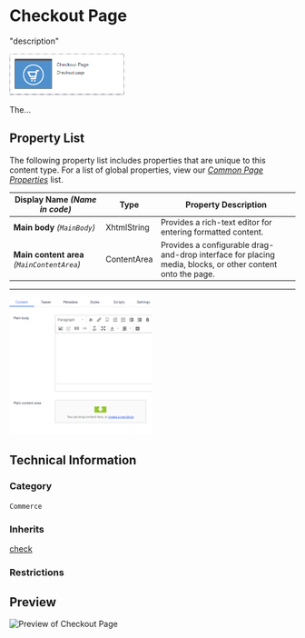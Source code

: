 # Checkout Page
"description"

<img src="Screenshots/Checkout%20Page%20-%20icon.png?raw=true" alt="Checkout Page icon" width="40%" />

The...

## Property List
The following property list includes properties that are unique to this content type. For a list of global properties, view our [*Common Page Properties*](./Common%20Page%20Properties.md) list.

Display Name *(Name in code)* | Type | Property Description
--------------|------|---------------
**Main body** *(`MainBody`)* | XhtmlString | Provides a rich-text editor for entering formatted content.
**Main content area** *(`MainContentArea`)* | ContentArea | Provides a configurable drag-and-drop interface for placing media, blocks, or other content onto the page.

** **

<img src="Screenshots/Checkout%20Page%20-%20Content%20tab.png?raw=true" alt="Content tab of the Checkout Page" width="50%"/>


## Technical Information

### Category
`Commerce`

### Inherits
[check](#)

### Restrictions

## Preview
<img src="Screenshots/Checkout%20Page%20-%20OPE.png?raw=true" alt="Preview of Checkout Page" width="100%"/>
